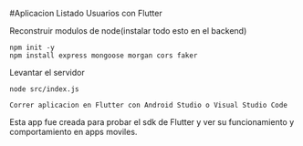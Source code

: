

#Aplicacion Listado Usuarios con Flutter

Reconstruir modulos de node(instalar todo esto en el backend)
```
npm init -y
npm install express mongoose morgan cors faker
```

Levantar el servidor 
```
node src/index.js
```

```
Correr aplicacion en Flutter con Android Studio o Visual Studio Code
```

Esta app fue creada para probar el sdk de Flutter y ver su funcionamiento y comportamiento en apps moviles.
